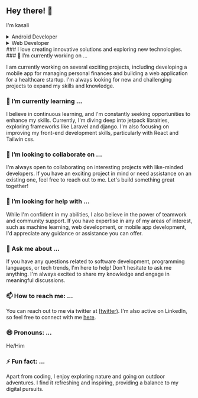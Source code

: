 ## Hey there! 👋

I'm kasali 
<!-- Animation starts here -->
<details>
  <summary>Android Developer</summary>
  
  📱 Creating amazing mobile apps using Java and Kotlin.
  
  <script>
    setTimeout(() => {
      const details = document.querySelector('details');
      details.removeAttribute('open');
    }, 5000);
  </script>
</details>

<details>
  <summary>Web Developer</summary>
  
  🌐 Building web applications with HTML, CSS, and JavaScript.
  
  <script>
    setTimeout(() => {
      const details = document.querySelectorAll('details');
      details[0].removeAttribute('open');
      details[1].setAttribute('open', true);
    }, 5000);
  </script>
</details>
<!-- Animation ends here -->
### I love
creating innovative solutions and exploring new technologies. 
### 🔭 I’m currently working on ...

I am currently working on several exciting projects, including developing a mobile app for managing personal finances and building a web application for a healthcare startup. I'm always looking for new and challenging projects to expand my skills and knowledge.

### 🌱 I’m currently learning ...

I believe in continuous learning, and I'm constantly seeking opportunities to enhance my skills. Currently, I'm diving deep into jetpack librairies, exploring frameworks like Laravel and django. I'm also focusing on improving my front-end development skills, particularly with React and Tailwin css.

### 👯 I’m looking to collaborate on ...

I'm always open to collaborating on interesting projects with like-minded developers. If you have an exciting project in mind or need assistance on an existing one, feel free to reach out to me. Let's build something great together!

### 🤔 I’m looking for help with ...

While I'm confident in my abilities, I also believe in the power of teamwork and community support. If you have expertise in any of my areas of interest, such as machine learning, web development, or mobile app development, I'd appreciate any guidance or assistance you can offer.

### 💬 Ask me about ...

If you have any questions related to software development, programming languages, or tech trends, I'm here to help! Don't hesitate to ask me anything. I'm always excited to share my knowledge and engage in meaningful discussions.

### 📫 How to reach me: ...

You can reach out to me via twitter at [[twitter)](https://twitter.com/kadev4solutions). I'm also active on LinkedIn, so feel free to connect with me [here](https://www.linkedin.com/in/salif-ka/en).

### 😄 Pronouns: ...

He/Him

### ⚡ Fun fact: ...

Apart from coding, I enjoy exploring nature and going on outdoor adventures. I find it refreshing and inspiring, providing a balance to my digital pursuits.


